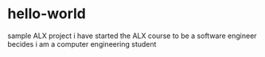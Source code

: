 # hello-world
sample ALX project
i have started the ALX course to be a software engineer
becides i am a computer engineering student
